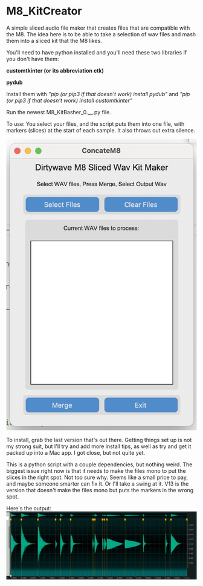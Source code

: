 # M8_KitCreator

A simple sliced audio file maker that creates files that are compatible with the M8. The idea here is to be able to take a selection of wav files and mash them into a sliced kit that the M8 likes.

You'll need to have python installed and you'll need these two libraries if you don't have them:

<b>customtkinter (or its abbreviation ctk)

pydub</b>

Install them with <i>"pip (or pip3 if that doesn't work) install pydub"</i>
and <i>"pip (or pip3 if that doesn't work) install customtkinter"</i>

Run the newest M8_KitBasher_0.__.py file.

To use: You select your files, and the script puts them into one file, with markers (slices) at the start of each sample. It also throws out extra silence.

![interface](/images/app_022.png)

To install, grab the last version that's out there. Getting things set up is not my strong suit, but I'll try and add more install tips, as well as try and get it packed up into a Mac app. I got close, but not quite yet.

This is a python script with a couple dependencies, but nothing weird.
The biggest issue right now is that it needs to make the files mono to put the slices in the right spot. Not too sure why. Seems like a small price to pay, and maybe someone smarter can fix it. Or I'll take a swing at it. V13 is the version that doesn't make the files mono but puts the markers in the wrong spot. 

Here's the output:
![OceanAudio](/images/OceanShot.png)



